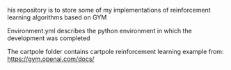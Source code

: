 his repository is to store some of my implementations of reinforcement learning algorithms based on GYM

Environment.yml describes the python environment in which the development was completed

The cartpole folder contains cartpole reinforcement learning example from: https://gym.openai.com/docs/